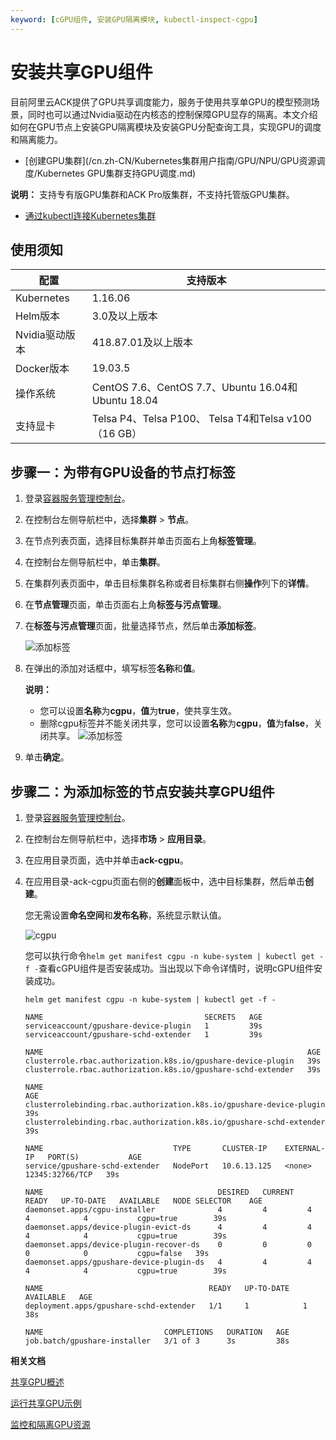 ```yaml
---
keyword: [cGPU组件, 安装GPU隔离模块, kubectl-inspect-cgpu]
---
```


# 安装共享GPU组件

目前阿里云ACK提供了GPU共享调度能力，服务于使用共享单GPU的模型预测场景，同时也可以通过Nvidia驱动在内核态的控制保障GPU显存的隔离。本文介绍如何在GPU节点上安装GPU隔离模块及安装GPU分配查询工具，实现GPU的调度和隔离能力。

-   [创建GPU集群](/cn.zh-CN/Kubernetes集群用户指南/GPU/NPU/GPU资源调度/Kubernetes GPU集群支持GPU调度.md)

**说明：** 支持专有版GPU集群和ACK Pro版集群，不支持托管版GPU集群。

-   [通过kubectl连接Kubernetes集群](/cn.zh-CN/Kubernetes集群用户指南/集群/连接集群/通过kubectl连接Kubernetes集群.md)

## 使用须知

|配置|支持版本|
|--|----|
|Kubernetes|1.16.06|
|Helm版本|3.0及以上版本|
|Nvidia驱动版本|418.87.01及以上版本|
|Docker版本|19.03.5|
|操作系统|CentOS 7.6、CentOS 7.7、Ubuntu 16.04和Ubuntu 18.04|
|支持显卡|Telsa P4、Telsa P100、 Telsa T4和Telsa v100（16 GB）|

## 步骤一：为带有GPU设备的节点打标签

1.  登录[容器服务管理控制台](https://cs.console.aliyun.com)。

2.  在控制台左侧导航栏中，选择**集群** \> **节点**。

3.  在节点列表页面，选择目标集群并单击页面右上角**标签管理**。

4.  在控制台左侧导航栏中，单击**集群**。

5.  在集群列表页面中，单击目标集群名称或者目标集群右侧**操作**列下的**详情**。

6.  在**节点管理**页面，单击页面右上角**标签与污点管理**。

7.  在**标签与污点管理**页面，批量选择节点，然后单击**添加标签**。

    ![添加标签](https://static-aliyun-doc.oss-accelerate.aliyuncs.com/assets/img/zh-CN/2875659951/p101294.png)

8.  在弹出的添加对话框中，填写标签**名称**和**值**。

    **说明：**

    -   您可以设置**名称**为**cgpu**，**值**为**true**，使共享生效。
    -   删除cgpu标签并不能关闭共享，您可以设置**名称**为**cgpu**，**值**为**false**，关闭共享。
    ![添加标签](https://static-aliyun-doc.oss-accelerate.aliyuncs.com/assets/img/zh-CN/4875659951/p101645.png)

9.  单击**确定**。


## 步骤二：为添加标签的节点安装共享GPU组件

1.  登录[容器服务管理控制台](https://cs.console.aliyun.com)。

2.  在控制台左侧导航栏中，选择**市场** \> **应用目录**。

3.  在应用目录页面，选中并单击**ack-cgpu**。

4.  在应用目录-ack-cgpu页面右侧的**创建**面板中，选中目标集群，然后单击**创建**。

    您无需设置**命名空间**和**发布名称**，系统显示默认值。

    ![cgpu](https://static-aliyun-doc.oss-accelerate.aliyuncs.com/assets/img/zh-CN/2875659951/p101994.png)

    您可以执行命令`helm get manifest cgpu -n kube-system | kubectl get -f -`查看cGPU组件是否安装成功。当出现以下命令详情时，说明cGPU组件安装成功。

    ```
    helm get manifest cgpu -n kube-system | kubectl get -f -
    ```

    ```
    NAME                                    SECRETS   AGE
    serviceaccount/gpushare-device-plugin   1         39s
    serviceaccount/gpushare-schd-extender   1         39s
    
    NAME                                                           AGE
    clusterrole.rbac.authorization.k8s.io/gpushare-device-plugin   39s
    clusterrole.rbac.authorization.k8s.io/gpushare-schd-extender   39s
    
    NAME                                                                  AGE
    clusterrolebinding.rbac.authorization.k8s.io/gpushare-device-plugin   39s
    clusterrolebinding.rbac.authorization.k8s.io/gpushare-schd-extender   39s
    
    NAME                             TYPE       CLUSTER-IP    EXTERNAL-IP   PORT(S)           AGE
    service/gpushare-schd-extender   NodePort   10.6.13.125   <none>        12345:32766/TCP   39s
    
    NAME                                       DESIRED   CURRENT   READY   UP-TO-DATE   AVAILABLE   NODE SELECTOR    AGE
    daemonset.apps/cgpu-installer              4         4         4       4            4           cgpu=true        39s
    daemonset.apps/device-plugin-evict-ds      4         4         4       4            4           cgpu=true        39s
    daemonset.apps/device-plugin-recover-ds    0         0         0       0            0           cgpu=false   39s
    daemonset.apps/gpushare-device-plugin-ds   4         4         4       4            4           cgpu=true        39s
    
    NAME                                     READY   UP-TO-DATE   AVAILABLE   AGE
    deployment.apps/gpushare-schd-extender   1/1     1            1           38s
    
    NAME                           COMPLETIONS   DURATION   AGE
    job.batch/gpushare-installer   3/1 of 3      3s         38s
    ```


**相关文档**  


[共享GPU概述](/cn.zh-CN/Kubernetes集群用户指南/GPU/NPU/共享GPU调度/共享GPU概述.md)

[运行共享GPU示例](/cn.zh-CN/Kubernetes集群用户指南/GPU/NPU/共享GPU调度/运行共享GPU示例.md)

[监控和隔离GPU资源](/cn.zh-CN/Kubernetes集群用户指南/GPU/NPU/共享GPU调度/监控和隔离GPU资源.md)

